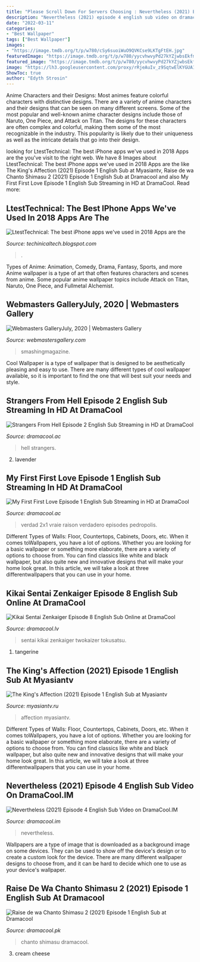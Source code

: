```yaml
---
title: "Please Scroll Down For Servers Choosing : Nevertheless (2021) Episode 4 English Sub Video On Dramacool.im"
description: "Nevertheless (2021) episode 4 english sub video on dramacool.im"
date: "2022-03-11"
categories:
- "Best Wallpaper"
tags: ["Best Wallpaper"]
images:
- "https://image.tmdb.org/t/p/w780/cSy6suoiWuO9QVKCse9LKTgFtEH.jpg"
featuredImage: "https://image.tmdb.org/t/p/w780/yycvhwvyPd27kYZjwbsEkfmrWfx.jpg"
featured_image: "https://image.tmdb.org/t/p/w780/yycvhwvyPd27kYZjwbsEkfmrWfx.jpg"
image: "https://lh3.googleusercontent.com/proxy/rRjeAuIv_z9SqtwElKYGUA1OIy8cHXf3aLi7QsAoUIw5TI2QVNJj89woLXK4e9JHfZt7GzPD621nvjAZLvY1R19mIEd-jAsAbngpMm9V6A=w1200-h630-p-k-no-nu"
ShowToc: true
author: "Edyth Strosin"
---
```



Anime Characters and their Designs: Most animes feature colorful characters with distinctive designs.
There are a variety of anime characters and their designs that can be seen on many different screens. Some of the most popular and well-known anime character designs include those of Naruto, One Piece, and Attack on Titan. The designs for these characters are often complex and colorful, making them some of the most recognizable in the industry. This popularity is likely due to their uniqueness as well as the intricate details that go into their design.

	

		
looking for LtestTechnical: The best iPhone apps we&#039;ve used in 2018 Apps are the you've visit to the right web. We have 8 Images about LtestTechnical: The best iPhone apps we&#039;ve used in 2018 Apps are the like The King&#039;s Affection (2021) Episode 1 English Sub at Myasiantv, Raise de wa Chanto Shimasu 2 (2021) Episode 1 English Sub at Dramacool and also My First First Love Episode 1 English Sub Streaming in HD at DramaCool. Read more:
		
    
## LtestTechnical: The Best IPhone Apps We&#039;ve Used In 2018 Apps Are The

<img loading=lazy src="https://lh3.googleusercontent.com/proxy/rRjeAuIv_z9SqtwElKYGUA1OIy8cHXf3aLi7QsAoUIw5TI2QVNJj89woLXK4e9JHfZt7GzPD621nvjAZLvY1R19mIEd-jAsAbngpMm9V6A=w1200-h630-p-k-no-nu" onerror="this.onerror=null;this.src='https://tse1.mm.bing.net/th?id=OIP.jCBIRpZapFuZmXIuBubzqQHaD4&amp;pid=15.1';" alt="LtestTechnical: The best iPhone apps we&#039;ve used in 2018 Apps are the">

_Source: techinicaltech.blogspot.com_

>. 

	

Types of Anime: Animation, Comedy, Drama, Fantasy, Sports, and more
Anime wallpaper is a type of art that often features characters and scenes from anime. Some popular anime wallpaper topics include Attack on Titan, Naruto, One Piece, and Fullmetal Alchemist.

    
## Webmasters GalleryJuly, 2020 | Webmasters Gallery

<img loading=lazy src="http://files.smashingmagazine.com/wallpapers/aug-18/coffee-break-time/nocal/aug-18-coffee-break-time-nocal-1366x768.png" onerror="this.onerror=null;this.src='https://tse2.mm.bing.net/th?id=OIP.I3WVGZ0nzLzF0dd8fPRjhgHaEK&amp;pid=15.1';" alt="Webmasters GalleryJuly, 2020 | Webmasters Gallery">

_Source: webmastersgallery.com_

>smashingmagazine. 

	

Cool Wallpaper is a type of wallpaper that is designed to be aesthetically pleasing and easy to use. There are many different types of cool wallpaper available, so it is important to find the one that will best suit your needs and style.

    
## Strangers From Hell Episode 2 English Sub Streaming In HD At DramaCool

<img loading=lazy src="https://image.tmdb.org/t/p/w780/uC5Z3jOLeEyvCB9aq81EhlqrP0K.jpg" onerror="this.onerror=null;this.src='https://tse2.mm.bing.net/th?id=OIP.Im3SlwMIcSD8LboBB0ZphAHaEK&amp;pid=15.1';" alt="Strangers From Hell Episode 2 English Sub Streaming in HD at DramaCool">

_Source: dramacool.ac_

>hell strangers. 

	

2. lavender 

    
## My First First Love Episode 1 English Sub Streaming In HD At DramaCool

<img loading=lazy src="https://image.tmdb.org/t/p/w780/ifdiFHccoA8za6AkKjPp3LmLkcq.jpg" onerror="this.onerror=null;this.src='https://tse1.mm.bing.net/th?id=OIP.CzqTbXwGNjy1ZoSyDNF5rwHaEK&amp;pid=15.1';" alt="My First First Love Episode 1 English Sub Streaming in HD at DramaCool">

_Source: dramacool.ac_

>verdad 2x1 vraie raison verdadero episodes pedropolis. 

	

Different Types of Walls: Floor, Countertops, Cabinets, Doors, etc.
When it comes toWallpapers, you have a lot of options. Whether you are looking for a basic wallpaper or something more elaborate, there are a variety of options to choose from. You can find classics like white and black wallpaper, but also quite new and innovative designs that will make your home look great. In this article, we will take a look at three differentwallpapers that you can use in your home.

    
## Kikai Sentai Zenkaiger Episode 8 English Sub Online At DramaCool

<img loading=lazy src="https://image.tmdb.org/t/p/w780/yycvhwvyPd27kYZjwbsEkfmrWfx.jpg" onerror="this.onerror=null;this.src='https://tse4.mm.bing.net/th?id=OIP.HdroJa9ixpYw3jKE5pR6mwHaEK&amp;pid=15.1';" alt="Kikai Sentai Zenkaiger Episode 8 English Sub Online at DramaCool">

_Source: dramacool.lv_

>sentai kikai zenkaiger twokaizer tokusatsu. 

	

1. tangerine 

    
## The King&#039;s Affection (2021) Episode 1 English Sub At Myasiantv

<img loading=lazy src="https://myasiantv.ru/wp-content/uploads/2021/12/The-Kings-Affection.png" onerror="this.onerror=null;this.src='https://tse1.mm.bing.net/th?id=OIP.y36Io9P02cI444dBU2tw-AAAAA&amp;pid=15.1';" alt="The King&#039;s Affection (2021) Episode 1 English Sub at Myasiantv">

_Source: myasiantv.ru_

>affection myasiantv. 

	

Different Types of Walls: Floor, Countertops, Cabinets, Doors, etc.
When it comes toWallpapers, you have a lot of options. Whether you are looking for a basic wallpaper or something more elaborate, there are a variety of options to choose from. You can find classics like white and black wallpaper, but also quite new and innovative designs that will make your home look great. In this article, we will take a look at three differentwallpapers that you can use in your home.

    
## Nevertheless (2021) Episode 4 English Sub Video On DramaCool.IM

<img loading=lazy src="https://image.tmdb.org/t/p/w780/cSy6suoiWuO9QVKCse9LKTgFtEH.jpg" onerror="this.onerror=null;this.src='https://tse3.mm.bing.net/th?id=OIP.uEiz7TzED9OGUF8SLKTREAHaEK&amp;pid=15.1';" alt="Nevertheless (2021) Episode 4 English Sub Video on DramaCool.IM">

_Source: dramacool.im_

>nevertheless. 

	

Wallpapers are a type of image that is downloaded as a background image on some devices. They can be used to show off the device's design or to create a custom look for the device. There are many different wallpaper designs to choose from, and it can be hard to decide which one to use as your device's wallpaper.

    
## Raise De Wa Chanto Shimasu 2 (2021) Episode 1 English Sub At Dramacool

<img loading=lazy src="https://dramacool.pk/wp-content/uploads/2021/09/9O0hJHaVUzu0r7Z3Q7zpyVfVl7B.jpg" onerror="this.onerror=null;this.src='https://tse4.mm.bing.net/th?id=OIP.gtQnSWTaDb8RPeXUmxqw0AHaK5&amp;pid=15.1';" alt="Raise de wa Chanto Shimasu 2 (2021) Episode 1 English Sub at Dramacool">

_Source: dramacool.pk_

>chanto shimasu dramacool. 

	

3. cream cheese 

